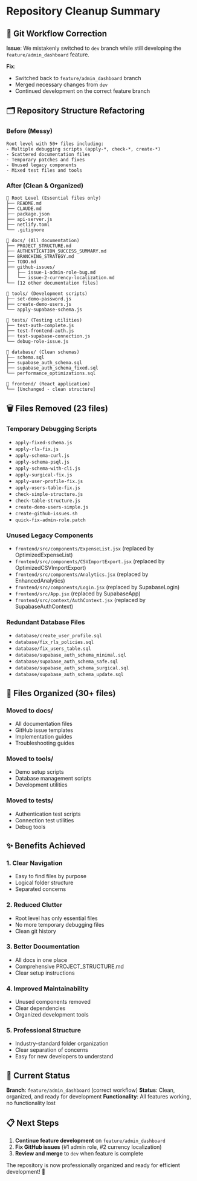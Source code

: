 # Repository Cleanup Summary

## 🎯 Git Workflow Correction

**Issue**: We mistakenly switched to `dev` branch while still developing the `feature/admin_dashboard` feature.

**Fix**: 
- Switched back to `feature/admin_dashboard` branch
- Merged necessary changes from `dev` 
- Continued development on the correct feature branch

## 🗂️ Repository Structure Refactoring

### Before (Messy)
```
Root level with 50+ files including:
- Multiple debugging scripts (apply-*, check-*, create-*)
- Scattered documentation files
- Temporary patches and fixes
- Unused legacy components
- Mixed test files and tools
```

### After (Clean & Organized)
```
📁 Root Level (Essential files only)
├── README.md
├── CLAUDE.md
├── package.json
├── api-server.js
├── netlify.toml
└── .gitignore

📁 docs/ (All documentation)
├── PROJECT_STRUCTURE.md
├── AUTHENTICATION_SUCCESS_SUMMARY.md
├── BRANCHING_STRATEGY.md
├── TODO.md
├── github-issues/
│   ├── issue-1-admin-role-bug.md
│   └── issue-2-currency-localization.md
└── [12 other documentation files]

📁 tools/ (Development scripts)
├── set-demo-password.js
├── create-demo-users.js
└── apply-supabase-schema.js

📁 tests/ (Testing utilities)
├── test-auth-complete.js
├── test-frontend-auth.js
├── test-supabase-connection.js
└── debug-role-issue.js

📁 database/ (Clean schemas)
├── schema.sql
├── supabase_auth_schema.sql
├── supabase_auth_schema_fixed.sql
└── performance_optimizations.sql

📁 frontend/ (React application)
└── [Unchanged - clean structure]
```

## 🗑️ Files Removed (23 files)

### Temporary Debugging Scripts
- `apply-fixed-schema.js`
- `apply-rls-fix.js`
- `apply-schema-curl.js`
- `apply-schema-psql.js`
- `apply-schema-with-cli.js`
- `apply-surgical-fix.js`
- `apply-user-profile-fix.js`
- `apply-users-table-fix.js`
- `check-simple-structure.js`
- `check-table-structure.js`
- `create-demo-users-simple.js`
- `create-github-issues.sh`
- `quick-fix-admin-role.patch`

### Unused Legacy Components
- `frontend/src/components/ExpenseList.jsx` (replaced by OptimizedExpenseList)
- `frontend/src/components/CSVImportExport.jsx` (replaced by OptimizedCSVImportExport)
- `frontend/src/components/Analytics.jsx` (replaced by EnhancedAnalytics)
- `frontend/src/components/Login.jsx` (replaced by SupabaseLogin)
- `frontend/src/App.jsx` (replaced by SupabaseApp)
- `frontend/src/context/AuthContext.jsx` (replaced by SupabaseAuthContext)

### Redundant Database Files
- `database/create_user_profile.sql`
- `database/fix_rls_policies.sql`
- `database/fix_users_table.sql`
- `database/supabase_auth_schema_minimal.sql`
- `database/supabase_auth_schema_safe.sql`
- `database/supabase_auth_schema_surgical.sql`
- `database/supabase_auth_schema_update.sql`

## 📁 Files Organized (30+ files)

### Moved to docs/
- All documentation files
- GitHub issue templates
- Implementation guides
- Troubleshooting guides

### Moved to tools/
- Demo setup scripts
- Database management scripts
- Development utilities

### Moved to tests/
- Authentication test scripts
- Connection test utilities
- Debug tools

## ✨ Benefits Achieved

### 1. **Clear Navigation**
- Easy to find files by purpose
- Logical folder structure
- Separated concerns

### 2. **Reduced Clutter**
- Root level has only essential files
- No more temporary debugging files
- Clean git history

### 3. **Better Documentation**
- All docs in one place
- Comprehensive PROJECT_STRUCTURE.md
- Clear setup instructions

### 4. **Improved Maintainability**
- Unused components removed
- Clear dependencies
- Organized development tools

### 5. **Professional Structure**
- Industry-standard folder organization
- Clear separation of concerns
- Easy for new developers to understand

## 🚀 Current Status

**Branch**: `feature/admin_dashboard` (correct workflow)
**Status**: Clean, organized, and ready for development
**Functionality**: All features working, no functionality lost

## 📋 Next Steps

1. **Continue feature development** on `feature/admin_dashboard`
2. **Fix GitHub issues** (#1 admin role, #2 currency localization)
3. **Review and merge** to `dev` when feature is complete

The repository is now professionally organized and ready for efficient development! 🎉